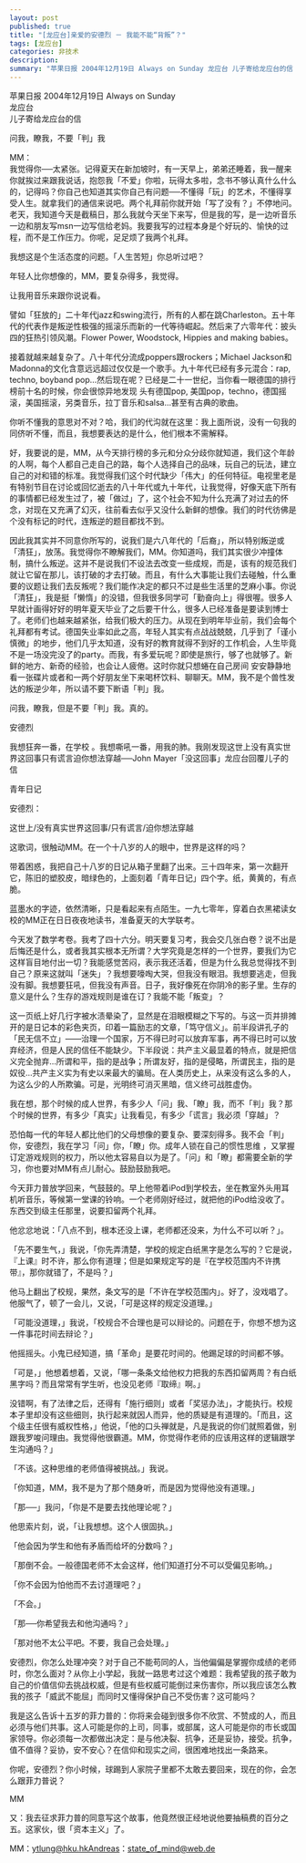 ```yaml
---
layout: post
published: true
title: "[龙应台]亲爱的安德烈 － 我能不能“背叛”？"
tags: [龙应台]
categories: 非技术    
description: 
summary: "苹果日报 2004年12月19日 Always on Sunday 龙应台 儿子寄给龙应台的信 问我，瞭我，不要「判」我 MM： 我觉得你──太紧张。记得夏天在新加坡时，有一天早上，弟弟还睡着，我一醒来你就挨过来跟我说话，抱怨我「不爱」你啦"
---
```

苹果日报 2004年12月19日 Always on Sunday  
龙应台  
儿子寄给龙应台的信  
  
问我，瞭我，不要「判」我  
  
MM：  
我觉得你──太紧张。记得夏天在新加坡时，有一天早上，弟弟还睡着，我一醒来你就挨过来跟我说话，抱怨我「不爱」你啦，玩得太多啦，念书不够认真什么什么的，记得吗？你自己也知道其实你自己有问题──不懂得「玩」的艺术，不懂得享受人生。就拿我们的通信来说吧。两个礼拜前你就开始「写了没有？」不停地问。老天，我知道今天是截稿日，那么我就今天坐下来写，但是我的写，是一边听音乐一边和朋友写msn一边写信给老妈。我要我写的过程本身是个好玩的、愉快的过程，而不是工作压力。你呢，足足烦了我两个礼拜。  
  
我想这是个生活态度的问题。「人生苦短」你总听过吧？  
  
年轻人比你想像的，MM，要复杂得多，我觉得。  
  
让我用音乐来跟你说说看。  
  
譬如「狂放的」二十年代jazz和swing流行，所有的人都在跳Charleston。五十年代的代表作是叛逆性极强的摇滚乐而新的一代等待崛起。然后来了六零年代：披头四的狂热引领风潮。Flower Power, Woodstock, Hippies and making babies。  
  
接着就越来越复杂了。八十年代分流成poppers跟rockers；Michael Jackson和Madonna的文化含意远远超过仅仅是一个歌手。九十年代已经有多元混合：rap, techno, boyband pop…然后现在呢？已经是二十一世纪，当你看一眼德国的排行榜前十名的时候，你会很惊异地发现 头有德国pop, 美国pop，techno，德国摇滚，美国摇滚，另类音乐，拉丁音乐和salsa…甚至有古典的歌曲。  
  
你听不懂我的意思对不对？哈，我们的代沟就在这里：我上面所说，没有一句我的同侪听不懂，而且，我想要表达的是什么，他们根本不需解释。  
  
好，我要说的是，MM，从今天排行榜的多元和分众分歧你就知道，我们这个年龄的人啊，每个人都自己走自己的路，每个人选择自己的品味，玩自己的玩法，建立自己的对和错的标准。我觉得我们这个时代缺少「伟大」的任何特征。电视里老是有特别节目在讨论或回忆逝去的八十年代或九十年代，让我觉得，好像天底下所有的事情都已经发生过了，被「做过」了，这个社会不知为什么充满了对过去的怀念，对现在又充满了幻灭，往前看去似乎又没什么新鲜的想像。我们的时代彷佛是个没有标记的时代，连叛逆的题目都找不到。  
  
因此我其实并不同意你所写的，说我们是六八年代的「后裔」，所以特别叛逆或「清狂」，放荡。我觉得你不瞭解我们，MM。你知道吗，我们其实很少冲撞体制，搞什么叛逆。这并不是说我们不设法去改变一些成规，而是，该有的规范我们就让它留在那儿，该打破的才去打破。而且，有什么大事能让我们去碰触，什么重要的议题让我们去反叛呢？我们能作决定的都只不过是些生活里的芝麻小事。你说「清狂」，我是挺「懒惰」的没错，但我很多同学可「勤奋向上」得很喔。很多人早就计画得好好的明年夏天毕业了之后要干什么，很多人已经准备是要读到博士了。老师们也越来越紧张，给我们极大的压力。从现在到明年毕业前，我们会每个礼拜都有考试。德国失业率如此之高，年轻人其实有点战战兢兢，几乎到了「谨小慎微」的地步，他们几乎太知道，没有好的教育就得不到好的工作机会，人生毕竟不是一场没完没了的party。而我，有多爱玩呢？即使是旅行，够了也就够了。新鲜的地方、新奇的经验，也会让人疲倦。这时你就只想蜷在自己房间 安安静静地看一张碟片或者和一两个好朋友坐下来喝杯饮料、聊聊天。MM，我不是个兽性发达的叛逆少年，所以请不要下断语「判」我。  
  
问我，瞭我，但是不要「判」我。真的。  
  
安德烈  
  
我想狂奔一番，在学校 。我想嘶吼一番，用我的肺。我刚发现这世上没有真实世界这回事只有谎言迫你想法穿越──John Mayer「没这回事」龙应台回覆儿子的信  
  
青年日记  
  
安德烈：  
  
这世上/没有真实世界这回事/只有谎言/迫你想法穿越  
  
这歌词，很触动MM。在一个十八岁的人的眼中，世界是这样的吗？  
  
带着困惑，我把自己十八岁的日记从箱子里翻了出来。三十四年来，第一次翻开它，陈旧的塑胶皮，暗绿色的，上面刻着「青年日记」四个字。纸，黄黄的，有点脆。  
  
蓝墨水的字迹，依然清晰，只是看起来有点陌生。一九七零年，穿着白衣黑裙读女校的MM正在日日夜夜地读书，准备夏天的大学联考。  
  
今天发了数学考卷。我考了四十六分。明天要复习考，我会交几张白卷？说不出是后悔还是什么，或者我其实根本无所谓？大学究竟是怎样的一个世界，要我们为它这样盲目地付出一切？我能感觉苦闷，表示我还活着，但是为什么我总觉得找不到自己？原来这就叫「迷失」？我想要嚎啕大哭，但我没有眼泪。我想要逃走，但我没有脚。我想要狂吼，但我没有声音。日子，我好像死在你阴冷的影子里。生存的意义是什么？生存的游戏规则是谁在订？我能不能「叛变」？  
  
这一页纸上好几行字被水渍晕染了，显然是在泪眼模糊之下写的。与这一页并排摊开的是日记本的彩色夹页，印着一篇励志的文章，「笃守信义」。前半段讲孔子的「民无信不立」——治理一个国家，万不得已时可以放弃军事，再不得已时可以放弃经济，但是人民的信任不能缺少。下半段说：共产主义最显着的特点，就是把信义完全抛弃…所谓和平，指的是战争；所谓友好，指的是侵略，所谓民主，指的是奴役…共产主义实为有史以来最大的骗局。在人类历史上，从来没有这么多的人，为这么少的人所欺骗。可是，光明终可消灭黑暗，信义终可战胜虚伪。  
  
我在想，那个时候的成人世界，有多少人「问」我、「瞭」我，而不「判」我？那个时候的世界，有多少「真实」让我看见，有多少「谎言」我必须「穿越」？  
  
恐怕每一代的年轻人都比他们的父母想像的要复杂、要深刻得多。我不会「判」你，安德烈，我在学习「问」你，「瞭」你。成年人锁在自己的惯性思维 ，又掌握订定游戏规则的权力，所以他太容易自以为是了。「问」和「瞭」都需要全新的学习，你也要对MM有点儿耐心。鼓励鼓励我吧。  
  
今天菲力普放学回来，气鼓鼓的。早上他带着iPod到学校去，坐在教室外头用耳机听音乐，等候第一堂课的铃响。一个老师刚好经过，就把他的iPod给没收了。东西交到级主任那里，说要扣留两个礼拜。  
  
他忿忿地说：「八点不到，根本还没上课，老师都还没来，为什么不可以听？」。  
  
「先不要生气，」我说，「你先弄清楚，学校的规定白纸黑字是怎么写的？它是说，『上课』时不许，那么你有道理；但是如果规定写的是『在学校范围内不许携带』，那你就错了，不是吗？」  
  
他马上翻出了校规，果然，条文写的是「不许在学校范围内」。好了，没戏唱了。  
他服气了，顿了一会儿，又说，「可是这样的规定没道理。」  
  
「可能没道理，」我说，「校规合不合理也是可以辩论的。问题在于，你想不想为这一件事花时间去辩论？」  
  
他摇摇头。小鬼已经知道，搞「革命」是要花时间的。他踢足球的时间都不够。  
  
「可是，」他想着想着，又说，「哪一条条文给他权力把我的东西扣留两周？有白纸黑字吗？而且常常有学生听，也没见老师『取缔』啊。」  
  
没错啊，有了法律之后，还得有「施行细则」或者「奖惩办法」，才能执行。校规本子里却没有这些细则，执行起来就因人而异，他的质疑是有道理的。「而且，这个级主任很有威权性格，」他说，「他的口头禅就是，凡是我说的你们就照着做，别跟我罗唆问理由。我觉得他很霸道。MM，你觉得作老师的应该用这样的逻辑跟学生沟通吗？」  
  
「不该。这种思维的老师值得被挑战。」我说。  
  
「你知道，MM，我不是为了那个随身听，而是因为觉得他没有道理。」  
  
「那──」我问，「你是不是要去找他理论呢？」  
  
他思索片刻，说，「让我想想。这个人很固执。」  
  
「他会因为学生和他有矛盾而给坏的分数吗？」  
  
「那倒不会。一般德国老师不太会这样，他们知道打分不可以受偏见影响。」  
  
「你不会因为怕他而不去讨道理吧？」  
  
「不会。」  
  
「那──你希望我去和他沟通吗？」  
  
「那对他不太公平吧。不要，我自己会处理。」  
  
安德烈，你怎么处理冲突？对于自己不能苟同的人，当他偏偏是掌握你成绩的老师时，你怎么面对？从你上小学起，我就一路思考过这个难题：我希望我的孩子敢为自己的价值信仰去挑战权威，但是有些权威可能倒过来伤害你，所以我应该怎么教我的孩子「威武不能屈」而同时又懂得保护自己不受伤害？这可能吗？  
  
我是这么告诉十五岁的菲力普的：你将来会碰到很多你不欣赏、不赞成的人，而且必须与他们共事。这人可能是你的上司，同事，或部属，这人可能是你的市长或国家领导。你必须每一次都做出决定：是与他决裂、抗争，还是妥协，接受。抗争，值不值得？妥协，安不安心？在信仰和现实之间，很困难地找出一条路来。  
  
你呢，安德烈？你小时候，球踢到人家院子里都不太敢去要回来，现在的你，会怎么跟菲力普说？  
  
MM  
  
又：我去征求菲力普的同意写这个故事，他竟然很正经地说他要抽稿费的百分之五。这家伙，很「资本主义」了。  
  
MM：ytlung@hku.hkAndreas：[state\_of\_mind@web.de][state_of_mind_web.de]


[state_of_mind_web.de]: mailto:state_of_mind@web.de